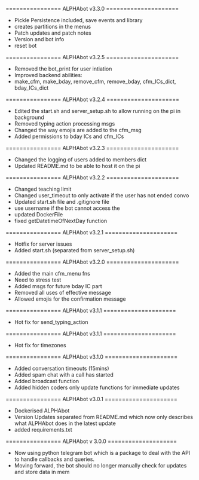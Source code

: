 ================ ALPHAbot v3.3.0 =====================
- Pickle Persistence included, save events and library
- creates partitions in the menus
- Patch updates and patch notes
- Version and bot info
- reset bot

================ ALPHAbot v3.2.5 =====================
- Removed the bot_print for user intiation
- Improved backend abilities:
- make_cfm, make_bday, remove_cfm, remove_bday, cfm_ICs_dict, bday_ICs_dict

================ ALPHAbot v3.2.4 =====================
- Edited the start.sh and server_setup.sh to allow running on the pi in background
- Removed typing action processing msgs
- Changed the way emojis are added to the cfm_msg
- Added permissions to bday ICs and cfm_ICs

================ ALPHAbot v3.2.3 =====================
- Changed the logging of users added to members dict
- Updated README.md to be able to host it on the pi

================ ALPHAbot v3.2.2 =====================
- Changed teaching limit
- Changed user_timeout to only activate if the user has not ended convo
- Updated start.sh file and .gitignore file
- use username if the bot cannot access the
- updated DockerFile
- fixed getDatetimeOfNextDay function

================ ALPHAbot v3.2.1 =====================
- Hotfix for server issues
- Added start.sh (separated from server_setup.sh)

================ ALPHAbot v3.2.0 =====================
- Added the main cfm_menu fns
- Need to stress test
- Added msgs for future bday IC part
- Removed all uses of effective message
- Allowed emojis for the confirmation message

================ ALPHAbot v3.1.1 =====================
- Hot fix for send_typing_action

================ ALPHAbot v3.1.1 =====================
- Hot fix for timezones

================ ALPHAbot v3.1.0 =====================
- Added conversation timeouts (15mins)
- Added spam chat with a call has started
- Added broadcast function
- Added hidden coders only update functions for immediate updates

================ ALPHAbot v3.0.1 =====================
- Dockerised ALPHAbot
- Version Updates separated from README.md which now only describes what ALPHAbot does in the latest update
- added requirements.txt

================ ALPHAbot v 3.0.0 ====================
- Now using python telegram bot which is a package to deal with the API to handle callbacks and queries.
- Moving forward, the bot should no longer manually check for updates and store data in mem